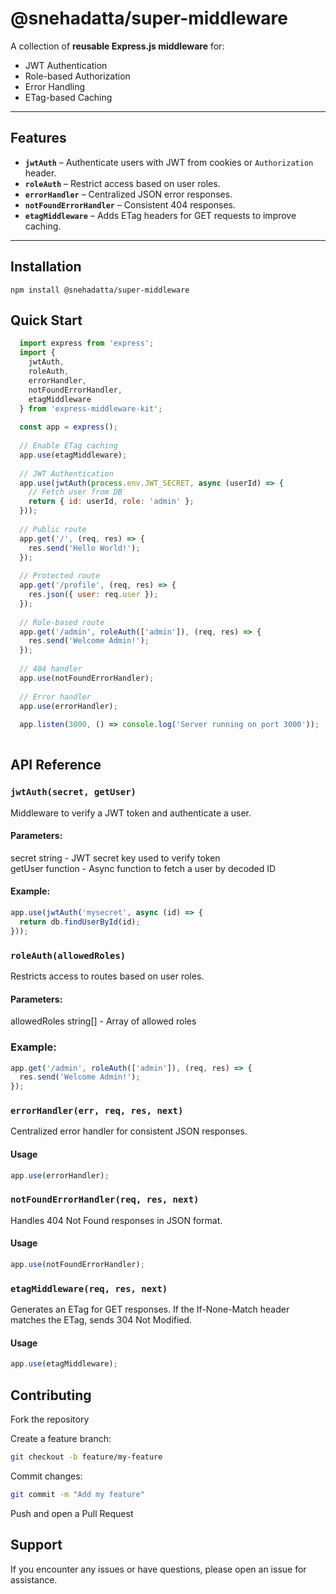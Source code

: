 ﻿# @snehadatta/super-middleware

A collection of **reusable Express.js middleware** for:

- JWT Authentication
- Role-based Authorization
- Error Handling
- ETag-based Caching

---

## Features

- **`jwtAuth`** – Authenticate users with JWT from cookies or `Authorization` header.
- **`roleAuth`** – Restrict access based on user roles.
- **`errorHandler`** – Centralized JSON error responses.
- **`notFoundErrorHandler`** – Consistent 404 responses.
- **`etagMiddleware`** – Adds ETag headers for GET requests to improve caching.

---
## Installation
```
npm install @snehadatta/super-middleware
```
## Quick Start

```javascript
  import express from 'express';
  import {
    jwtAuth,
    roleAuth,
    errorHandler,
    notFoundErrorHandler,
    etagMiddleware
  } from 'express-middleware-kit';
  
  const app = express();
  
  // Enable ETag caching
  app.use(etagMiddleware);
  
  // JWT Authentication
  app.use(jwtAuth(process.env.JWT_SECRET, async (userId) => {
    // Fetch user from DB
    return { id: userId, role: 'admin' };
  }));
  
  // Public route
  app.get('/', (req, res) => {
    res.send('Hello World!');
  });
  
  // Protected route
  app.get('/profile', (req, res) => {
    res.json({ user: req.user });
  });
  
  // Role-based route
  app.get('/admin', roleAuth(['admin']), (req, res) => {
    res.send('Welcome Admin!');
  });
  
  // 404 handler
  app.use(notFoundErrorHandler);
  
  // Error handler
  app.use(errorHandler);
  
  app.listen(3000, () => console.log('Server running on port 3000'));
  
  ```
## API Reference

### `jwtAuth(secret, getUser)`

Middleware to verify a JWT token and authenticate a user.

#### Parameters:

secret	string - JWT secret key used to verify token<br>
getUser	function - Async function to fetch a user by decoded ID

#### Example:
```javascript
app.use(jwtAuth('mysecret', async (id) => {
  return db.findUserById(id);
}));
```
### `roleAuth(allowedRoles)`

Restricts access to routes based on user roles.

#### Parameters:

allowedRoles	string[] - Array of allowed roles

### Example:
```javascript
app.get('/admin', roleAuth(['admin']), (req, res) => {
  res.send('Welcome Admin!');
});
```
### `errorHandler(err, req, res, next)`

Centralized error handler for consistent JSON responses.

#### Usage
```javascript
app.use(errorHandler);
```
### `notFoundErrorHandler(req, res, next)`

Handles 404 Not Found responses in JSON format.

#### Usage
```javascript
app.use(notFoundErrorHandler);
```
### `etagMiddleware(req, res, next)`

Generates an ETag for GET responses.
If the If-None-Match header matches the ETag, sends 304 Not Modified.

#### Usage
```javascript
app.use(etagMiddleware);
```
## Contributing

Fork the repository

Create a feature branch:
```bash
git checkout -b feature/my-feature
```

Commit changes:
```bash
git commit -m "Add my feature"
```

Push and open a Pull Request

## Support

If you encounter any issues or have questions, please open an issue for assistance.
